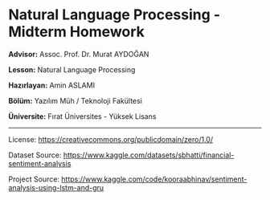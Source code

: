 # Natural Language Processing - Midterm Homework
**Advisor:** Assoc. Prof. Dr. Murat AYDOĞAN

**Lesson:** Natural Language Processing

**Hazırlayan:** Amin ASLAMI

**Bölüm:** Yazılım Müh / Teknoloji Fakültesi

**Üniversite:** Fırat Üniversites - Yüksek Lisans

-------------------------------------------------------------------------------------
License: https://creativecommons.org/publicdomain/zero/1.0/

Dataset Source: https://www.kaggle.com/datasets/sbhatti/financial-sentiment-analysis

Project Source: https://www.kaggle.com/code/kooraabhinav/sentiment-analysis-using-lstm-and-gru
